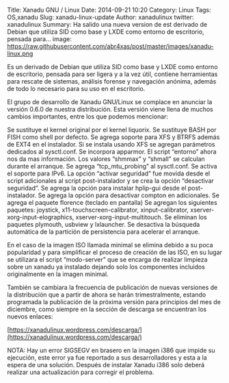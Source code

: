 Title: Xanadu GNU / Linux
Date: 2014-09-21 10:20
Category: Linux
Tags: OS,xanadu
Slug: xanadu-linux-update
Author: xanadulinux
twitter: xanadulinux
Summary: Ha salido una nueva version de est derivado de Debian que utiliza SID como base y LXDE como entorno de escritorio, pensada para...
image: https://raw.githubusercontent.com/abr4xas/post/master/images/xanadu-linux.png

Es un derivado de Debian que utiliza SID como base y LXDE como entorno de escritorio, pensada para ser ligera y a la vez útil, contiene herramientas para rescate de sistemas, análisis forense y navegación anónima, además de todo lo necesario para su uso en el escritorio.

El grupo de desarrollo de Xanadu GNU/Linux se complace en anunciar la versión 0.6.0 de nuestra distribución. Esta versión viene llena de muchos cambios importantes, entre los que podemos mencionar:

Se sustituye el kernel original por el kernel liquorix.
Se sustituye BASH por FISH como shell por defecto.
Se agrega soporte para XFS y BTRFS además de EXT4 en el instalador.
Si se instala usando XFS se agregan parámetros dedicados al sysctl.conf.
Se incorpora apparmor.
El script “entorno” ahora nos da mas información.
Los valores “shmmax” y “shmall” se calculan durante el arranque.
Se agrega “tcp_mtu_probing” al sysctl.conf.
Se activa el soporte para IPv6.
La opción “activar seguridad” fue movida desde el script adicionales al script post-instalador y se crea la opción “desactivar seguridad”.
Se agrega la opción para instalar hplip-gui desde el post-instalador.
Se agrega la opción para desactivar compton en adicionales.
Se agrega el paquete florence (teclado en pantalla)
Se agregan los siguientes paquetes: joystick, x11-touchscreen-calibrator, xinput-calibrator, xserver-xorg-input-elographics, xserver-xorg-input-multitouch.
Se eliminan los paquetes plymouth, usbview y lxlauncher.
Se desactiva la búsqueda automática de la partición de persistencia para acelerar el arranque.

En el caso de la imagen ISO llamada minimal se elimina debido a su poca popularidad y para simplificar el proceso de creación de las ISO, en su lugar se utilizara el script “modo-server” que se encarga de realizar limpieza sobre un xanadu ya instalado dejando solo los componentes incluidos originalmente en la imagen minimal.

También se cambiara la frecuencia de publicación de nuevas versiones de la distribución que a partir de ahora se harán trimestralmente, estando programada la publicación de la próxima versión para principios del mes de diciembre, como siempre en la sección de descarga se encuentran los nuevos enlaces:

[https://xanadulinux.wordpress.com/descarga/](https://xanadulinux.wordpress.com/descarga/)

NOTA: Hay un error SIGSEGV en brasero en la imagen i386 que impide su ejecución, este error ya fue reportado a sus desarrolladores y esta a la espera de una solución. Después de instalar Xanadu i386 solo deberá realizar una actualización para corregir el problema.


